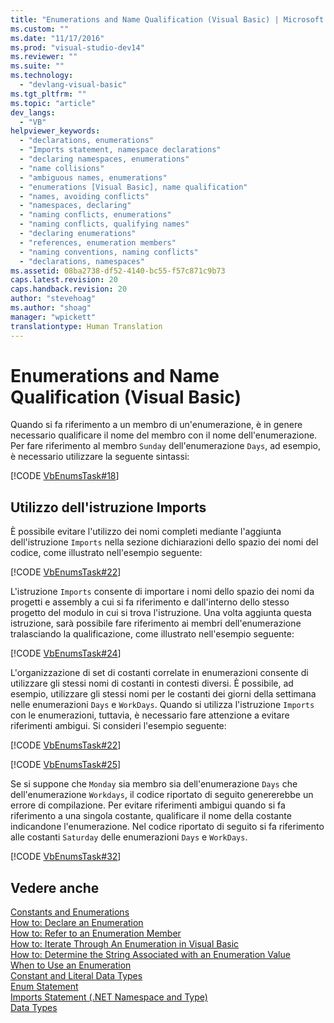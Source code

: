 ```yaml
---
title: "Enumerations and Name Qualification (Visual Basic) | Microsoft Docs"
ms.custom: ""
ms.date: "11/17/2016"
ms.prod: "visual-studio-dev14"
ms.reviewer: ""
ms.suite: ""
ms.technology: 
  - "devlang-visual-basic"
ms.tgt_pltfrm: ""
ms.topic: "article"
dev_langs: 
  - "VB"
helpviewer_keywords: 
  - "declarations, enumerations"
  - "Imports statement, namespace declarations"
  - "declaring namespaces, enumerations"
  - "name collisions"
  - "ambiguous names, enumerations"
  - "enumerations [Visual Basic], name qualification"
  - "names, avoiding conflicts"
  - "namespaces, declaring"
  - "naming conflicts, enumerations"
  - "naming conflicts, qualifying names"
  - "declaring enumerations"
  - "references, enumeration members"
  - "naming conventions, naming conflicts"
  - "declarations, namespaces"
ms.assetid: 08ba2738-df52-4140-bc55-f57c871c9b73
caps.latest.revision: 20
caps.handback.revision: 20
author: "stevehoag"
ms.author: "shoag"
manager: "wpickett"
translationtype: Human Translation
---
```

# Enumerations and Name Qualification (Visual Basic)
Quando si fa riferimento a un membro di un'enumerazione, è in genere necessario qualificare il nome del membro con il nome dell'enumerazione.  Per fare riferimento al membro `Sunday` dell'enumerazione `Days`, ad esempio, è necessario utilizzare la seguente sintassi:  
  
 [!CODE [VbEnumsTask#18](../CodeSnippet/VS_Snippets_VBCSharp/VbEnumsTask#18)]  
  
## Utilizzo dell'istruzione Imports  
 È possibile evitare l'utilizzo dei nomi completi mediante l'aggiunta dell'istruzione `Imports` nella sezione dichiarazioni dello spazio dei nomi del codice, come illustrato nell'esempio seguente:  
  
 [!CODE [VbEnumsTask#22](../CodeSnippet/VS_Snippets_VBCSharp/VbEnumsTask#22)]  
  
 L'istruzione `Imports` consente di importare i nomi dello spazio dei nomi da progetti e assembly a cui si fa riferimento e dall'interno dello stesso progetto del modulo in cui si trova l'istruzione.  Una volta aggiunta questa istruzione, sarà possibile fare riferimento ai membri dell'enumerazione tralasciando la qualificazione, come illustrato nell'esempio seguente:  
  
 [!CODE [VbEnumsTask#24](../CodeSnippet/VS_Snippets_VBCSharp/VbEnumsTask#24)]  
  
 L'organizzazione di set di costanti correlate in enumerazioni consente di utilizzare gli stessi nomi di costanti in contesti diversi.  È possibile, ad esempio, utilizzare gli stessi nomi per le costanti dei giorni della settimana nelle enumerazioni `Days` e `WorkDays`.  Quando si utilizza l'istruzione `Imports` con le enumerazioni, tuttavia, è necessario fare attenzione a evitare riferimenti ambigui.  Si consideri l'esempio seguente:  
  
 [!CODE [VbEnumsTask#22](../CodeSnippet/VS_Snippets_VBCSharp/VbEnumsTask#22)]  
  
 [!CODE [VbEnumsTask#25](../CodeSnippet/VS_Snippets_VBCSharp/VbEnumsTask#25)]  
  
 Se si suppone che `Monday` sia membro sia dell'enumerazione `Days` che dell'enumerazione `Workdays`, il codice riportato di seguito genererebbe un errore di compilazione.  Per evitare riferimenti ambigui quando si fa riferimento a una singola costante, qualificare il nome della costante indicandone l'enumerazione.  Nel codice riportato di seguito si fa riferimento alle costanti `Saturday` delle enumerazioni `Days` e `WorkDays`.  
  
 [!CODE [VbEnumsTask#32](../CodeSnippet/VS_Snippets_VBCSharp/VbEnumsTask#32)]  
  
## Vedere anche  
 [Constants and Enumerations](../../../../visual-basic/language-reference/constants-and-enumerations.md)   
 [How to: Declare an Enumeration](../../../../visual-basic/programming-guide/language-features/constants-enums/how-to-declare-enumerations.md)   
 [How to: Refer to an Enumeration Member](../../../../visual-basic/programming-guide/language-features/constants-enums/how-to-refer-to-an-enumeration-member.md)   
 [How to: Iterate Through An Enumeration in Visual Basic](../../../../visual-basic/programming-guide/language-features/constants-enums/how-to-iterate-through-an-enumeration.md)   
 [How to: Determine the String Associated with an Enumeration Value](../../../../visual-basic/programming-guide/language-features/constants-enums/how-to-determine-the-string-associated-with-an-enumeration-value.md)   
 [When to Use an Enumeration](../../../../visual-basic/programming-guide/language-features/constants-enums/when-to-use-an-enumeration.md)   
 [Constant and Literal Data Types](../../../../visual-basic/programming-guide/language-features/constants-enums/constant-and-literal-data-types.md)   
 [Enum Statement](../../../../visual-basic/language-reference/statements/enum-statement.md)   
 [Imports Statement \(.NET Namespace and Type\)](../../../../visual-basic/language-reference/statements/imports-statement-net-namespace-and-type.md)   
 [Data Types](../../../../visual-basic/language-reference/data-types/data-type-summary.md)